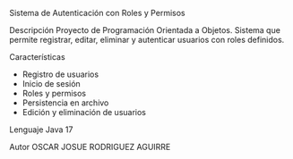 Sistema de Autenticación con Roles y Permisos

 Descripción
Proyecto de Programación Orientada a Objetos. Sistema que permite registrar, editar, eliminar y autenticar usuarios con roles definidos.

 Características
- Registro de usuarios
- Inicio de sesión
- Roles y permisos
- Persistencia en archivo
- Edición y eliminación de usuarios

Lenguaje
Java 17

 Autor
OSCAR JOSUE RODRIGUEZ AGUIRRE
